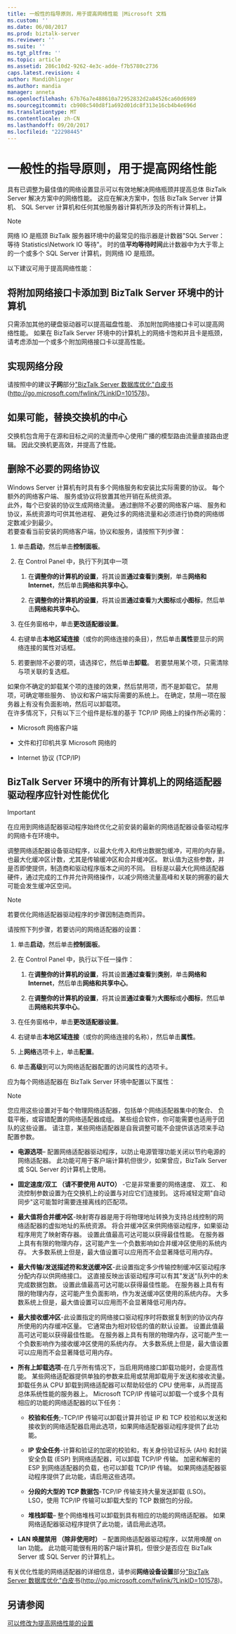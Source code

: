 ```yaml
---
title: 一般性的指导原则，用于提高网络性能 |Microsoft 文档
ms.custom: ''
ms.date: 06/08/2017
ms.prod: biztalk-server
ms.reviewer: ''
ms.suite: ''
ms.tgt_pltfrm: ''
ms.topic: article
ms.assetid: 286c10d2-9262-4e3c-adde-f7b5780c2736
caps.latest.revision: 4
author: MandiOhlinger
ms.author: mandia
manager: anneta
ms.openlocfilehash: 67b76a7e488610a72952832d2a84526ca60d6989
ms.sourcegitcommit: cb908c540d8f1a692d01dc8f313e16cb4b4e696d
ms.translationtype: MT
ms.contentlocale: zh-CN
ms.lasthandoff: 09/20/2017
ms.locfileid: "22298445"
---
```

# <a name="general-guidelines-for-improving-network-performance"></a>一般性的指导原则，用于提高网络性能
具有已调整为最佳值的网络设置显示可以有效地解决网络瓶颈并提高总体 BizTalk Server 解决方案中的网络性能。 这应在解决方案中，包括 BizTalk Server 计算机、 SQL Server 计算机和任何其他服务器计算机所涉及的所有计算机上。  
  
> [!NOTE]  
>  网络 IO 是瓶颈 BizTalk 服务器环境中的最常见的指示器是计数器"SQL Server： 等待 Statistics\Network IO 等待"。 时的值**平均等待时间**此计数器中为大于零上的一个或多个 SQL Server 计算机，则网络 IO 是瓶颈。  
  
 以下建议可用于提高网络性能：  
  
## <a name="add-additional-network-cards-to-computers-in-the-biztalk-server-environment"></a>将附加网络接口卡添加到 BizTalk Server 环境中的计算机  
 只需添加其他的硬盘驱动器可以提高磁盘性能、 添加附加网络接口卡可以提高网络性能。 如果在 BizTalk Server 环境中的计算机上的网络卡饱和并且卡是瓶颈，请考虑添加一个或多个附加网络接口卡以提高性能。  
  
## <a name="implement-network-segmentation"></a>实现网络分段  
 请按照中的建议**子网**部分["BizTalk Server 数据库优化"白皮书](http://go.microsoft.com/fwlink/?LinkID=101578)(http://go.microsoft.com/fwlink/?LinkID=101578)。  
  
## <a name="where-possible-replace-hubs-with-switches"></a>如果可能，替换交换机的中心  
 交换机包含用于在源和目标之间的流量而中心使用广播的模型路由流量直接路由逻辑。 因此交换机更高效，并提高了性能。  
  
## <a name="remove-unnecessary-network-protocols"></a>删除不必要的网络协议  
 Windows Server 计算机有时具有多个网络服务和安装比实际需要的协议。 每个额外的网络客户端、 服务或协议将放置其他开销在系统资源。  
此外，每个已安装的协议生成网络流量。 通过删除不必要的网络客户端、 服务和协议，系统资源均可供其他进程、 避免过多的网络流量和必须进行协商的网络绑定数减少到最少。  
若要查看当前安装的网络客户端，协议和服务，请按照下列步骤：  
  
1.  单击**启动**，然后单击**控制面板**。  
  
2.  在 Control Panel 中，执行下列其中一项  
  
    1.  在**调整你的计算机的设置**，将其设置**通过查看**到**类别**，单击**网络和 Internet**，然后单击**网络和共享中心**。  
  
    2.  在**调整你的计算机的设置**，将其设置**通过查看**为**大图标**或**小图标**，然后单击**网络和共享中心**。  
  
3.  在任务窗格中，单击**更改适配器设置**。  
  
4.  右键单击**本地区域连接**（或你的网络连接的条目），然后单击**属性**要显示的网络连接的属性对话框。  
  
5.  若要删除不必要的项，请选择它，然后单击**卸载**。 若要禁用某个项，只需清除与项关联的复选框。  
  
 如果你不确定的卸载某个项的连接的效果，然后禁用项，而不是卸载它。 禁用项，可确定哪些服务、 协议和客户端实际需要的系统上。 在确定，禁用一项在服务器上有没有负面影响，然后可以卸载项。  
在许多情况下，只有以下三个组件是标准的基于 TCP/IP 网络上的操作所必需的：  
  
-   Microsoft 网络客户端  
  
-   文件和打印机共享 Microsoft 网络的  
  
-   Internet 协议 (TCP/IP)  
  
## <a name="network-adapter-drivers-on-all-computers-in-the-biztalk-server-environment-should-be-tuned-for-performance"></a>BizTalk Server 环境中的所有计算机上的网络适配器驱动程序应针对性能优化  
  
> [!IMPORTANT]  
>  在应用到网络适配器驱动程序始终优化之前安装的最新的网络适配器设备驱动程序的网络卡在环境中。  
  
 调整网络适配器设备驱动程序，以最大化传入和传出数据包缓冲，可用的内存量。 也最大化缓冲区计数，尤其是传输缓冲区和合并缓冲区。 默认值为这些参数，并是否即使提供，制造商和驱动程序版本之间的不同。 目标是以最大化网络适配器硬件，通过完成的工作并允许网络操作，以减少网络流量高峰和关联的拥塞的最大可能会发生缓冲区空间。  
  
> [!NOTE]  
>  若要优化网络适配器驱动程序的步骤因制造商而异。  
  
 请按照下列步骤，若要访问的网络适配器的设置：  
  
1.  单击**启动**，然后单击**控制面板**。  
  
2.  在 Control Panel 中，执行以下任一操作：  
  
    1.  在**调整你的计算机的设置**，将其设置**通过查看**到**类别**，单击**网络和 Internet**，然后单击**网络和共享中心**。  
  
    2.  在**调整你的计算机的设置**，将其设置**通过查看**为**大图标**或**小图标**，然后单击**网络和共享中心**。  
  
3.  在任务窗格中，单击**更改适配器设置**。  
  
4.  右键单击**本地区域连接**（或你的网络连接的名称），然后单击**属性**。  
  
5.  上**网络**选项卡上，单击**配置**。  
  
6.  单击**高级**到可以为网络适配器配置的访问属性的选项卡。  
  
 应为每个网络适配器在 BizTalk Server 环境中配置以下属性：  
  
> [!NOTE]  
>  您应用这些设置对于每个物理网络适配器，包括单个网络适配器集中的聚合、 负载平衡，或容错配置的网络适配器成组。 某些组合软件，你可能需要也适用于团队的这些设置。 请注意，某些网络适配器是自我调整可能不会提供该选项来手动配置参数。  
  
-   **电源选项**– 配置网络适配器驱动程序，以防止电源管理功能关闭以节约电源的网络适配器。 此功能可用于客户端计算机但很少，如果曾应，BizTalk Server 或 SQL Server 的计算机上使用。  
  
-   **固定速度/双工 （请不要使用 AUTO）** -它是非常重要的网络速度、 双工、 和流控制参数设置为在交换机上的设置与对应它们连接到。 这将减轻定期"自动同步"这可能暂时需要连接离线的匹配项。  
  
-   **最大值将合并缓冲区**-映射寄存器是用于将物理地址转换为支持总线控制的网络适配器的虚拟地址的系统资源。 将合并缓冲区来供网络驱动程序，如果驱动程序用完了映射寄存器。 设置此值最高可达可能以获得最佳性能。 在服务器上具有有限的物理内存，这可能产生一个负数影响如合并缓冲区使用的系统内存。 大多数系统上但是，最大值设置可以应用而不会显著降低可用内存。  
  
-   **最大传输/发送描述符和发送缓冲区**-此设置指定多少传输控制缓冲区驱动程序分配内存以供网络接口。 这直接反映出该驱动程序可以有其"发送"队列中的未完成数据包数。 设置此值最高可达可能以获得最佳性能。 在服务器上具有有限的物理内存，这可能产生负面影响，作为发送缓冲区使用的系统内存。 大多数系统上但是，最大值设置可以应用而不会显著降低可用内存。  
  
-   **最大接收缓冲区**-此设置指定的网络接口驱动程序时将数据复制到的协议内存所使用的内存缓冲区量。 它通常由为相对较低的值的默认设置。 设置此值最高可达可能以获得最佳性能。 在服务器上具有有限的物理内存，这可能产生一个负数影响作为接收缓冲区使用的系统内存。 大多数系统上但是，最大值设置可以应用而不会显著降低可用内存。  
  
-   **所有上卸载选项**-在几乎所有情况下，当启用网络接口卸载功能时，会提高性能。 某些网络适配器提供单独的参数来启用或禁用卸载用于发送和接收流量。 卸载任务从 CPU 卸载到网络适配器可以帮助较低的 CPU 使用率，从而提高总体系统性能的服务器上。 Microsoft TCP/IP 传输可以卸载一个或多个具有相应的功能的网络适配器的以下任务：  
  
    -   **校验和任务**;-TCP/IP 传输可以卸载计算并验证 IP 和 TCP 校验和以发送和接收到的网络适配器启用此选项，如果网络适配器驱动程序提供了此功能。  
  
    -   **IP 安全任务**-计算和验证的加密的校验和，有关身份验证标头 (AH) 和封装安全负载 (ESP) 到网络适配器，可以卸载 TCP/IP 传输。 加密和解密的 ESP 到网络适配器的负载，也可以卸载 TCP/IP 传输。 如果网络适配器驱动程序提供了此功能，请启用这些选项。  
  
    -   **分段的大型的 TCP 数据包**-TCP/IP 传输支持大量发送卸载 (LSO)。 LSO，使用 TCP/IP 传输可以卸载大型的 TCP 数据包的分段。  
  
    -   **堆栈卸载**– 整个网络堆栈可以卸载到具有相应的功能的网络适配器。 如果网络适配器驱动程序提供了此功能，请启用此选项。  
  
-   **LAN 唤醒禁用 （除非使用时）** – 配置网络适配器驱动程序，以禁用唤醒 on lan 功能。 此功能可能很有用的客户端计算机，但很少是否应在 BizTalk Server 或 SQL Server 的计算机上。  
  
 有关优化性能的网络适配器的详细信息，请参阅**网络设备设置**部分["BizTalk Server 数据库优化"白皮书](http://go.microsoft.com/fwlink/?LinkID=101578)(http://go.microsoft.com/fwlink/?LinkID=101578)。  
  
## <a name="see-also"></a>另请参阅  
 [可以修改为提高网络性能的设置](../technical-guides/settings-that-can-be-modified-to-improve-network-performance.md)